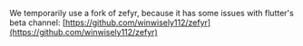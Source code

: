 We temporarily use a fork of zefyr, because it has some issues with flutter's beta channel:
[https://github.com/winwisely112/zefyr](https://github.com/winwisely112/zefyr)